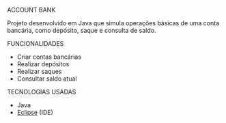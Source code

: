 ACCOUNT BANK

Projeto desenvolvido em Java que simula operações básicas de uma conta bancária, como depósito, saque e consulta de saldo.

FUNCIONALIDADES

- Criar contas bancárias
- Realizar depósitos
- Realizar saques
- Consultar saldo atual

TECNOLOGIAS USADAS

- Java
- [Eclipse](https://www.eclipse.org/) (IDE)


